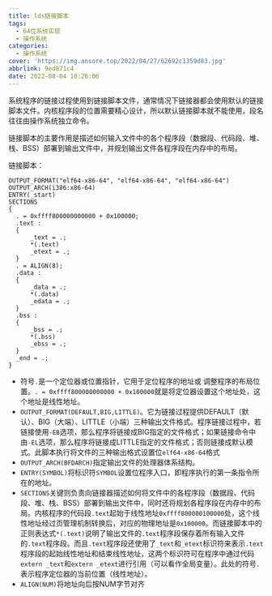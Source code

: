 ```yaml
---
title: lds链接脚本
tags:
  - 64位系统实现
  - 操作系统
categories:
  - 操作系统
cover: 'https://img.ansore.top/2022/04/27/62692c1359d83.jpg'
abbrlink: 9ed871c4
date: 2022-08-04 10:26:06
---
```


 系统程序的链接过程使用到链接脚本文件，通常情况下链接器都会使用默认的链接脚本文件。内核程序段的位置需要精心设计，所以默认链接脚本就不能使用，段名往往由操作系统独立命令。

链接脚本的主要作用是描述如何输入文件中的各个程序段（数据段、代码段、堆、栈、BSS）部署到输出文件中，并规划输出文件各程序段在内存中的布局。

链接脚本：

```
OUTPUT_FORMAT("elf64-x86-64", "elf64-x86-64", "elf64-x86-64")
OUTPUT_ARCH(i386:x86-64)
ENTRY(_start)
SECTIONS
{
  . = 0xffff800000000000 + 0x100000;
  .text :
  {
      _text = .;
      *(.text)
      _etext = .;
  }
  . = ALIGN(8);
  .data :
  {
      _data = .;
      *(.data)
      _edata = .;
  }
  .bss :
  {
      _bss = .;
      *(.bss)
      _ebss = .;
  }
  _end = .;
}
```

- 符号`.`是一个定位器或位置指针，它用于定位程序的地址或 调整程序的布局位置。`. = 0xffff800000000000 + 0x100000`就是将定位器设置这个地址处，这个地址是线性地址。
- `OUTPUT_FORMAT(DEFAULT,BIG,LITTLE)`。它为链接过程提供DEFAULT（默认）、BIG（大端）、LITTLE（小端）三种输出文件格式。程序链接过程中，若链接使用`-EB`选项，那么程序将链接成BIG指定的文件格式；如果链接命令中由`-EL`选项，那么程序将链接成LITTLE指定的文件格式；否则链接成默认模式。此脚本执行将文件的三种输出格式设置位`elf64-x86-64`格式
- `OUTPUT_ARCH(BFDARCH)`指定输出文件的处理器体系结构。
- `ENTRY(SYMBOL)`将标识符`SYMBOL`设置位程序入口，即程序执行的第一条指令所在的地址。
- `SECTIONS`关键则负责向链接器描述如何将文件中的各程序段（数据段、代码段、堆、栈、BSS）部署到输出文件中，同时还将规划各程序段在内存中的布局。内核程序的代码段`.text`起始于线性地址`0xffff800000100000`处，这个线性地址经过页管理机制转换后，对应的物理地址是`0x100000`。而链接脚本中的正则表达式`*(.text)`说明了输出文件的`.text`程序段保存着所有输入文件的`.text`程序段。而且`.text`程序段还使用了`_text`和`_etext`标识符来表示`.text`程序段的起始线性地址和结束线性地址，这两个标识符可在程序中通过代码`extern _text`和`extern _etext`进行引用（可以看作全局变量）。此处的符号`.`表示程序定位器的当前位置（线性地址）。
- `ALIGN(NUM)`将地址向后按NUM字节对齐
